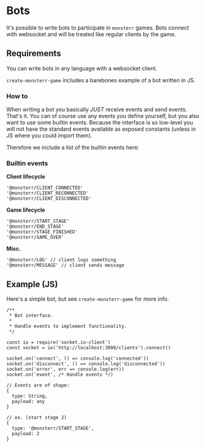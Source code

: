 # Bots

It's possible to write bots to participate in `monsterr` games. Bots connect with websocket and will be treated like regular clients by the game.

## Requirements
You can write bots in any language with a websocket client.

`create-monsterr-game` includes a barebones example of a bot written in JS.

### How to
When writing a bot you basically *JUST* receive events and send events. That's it. You can of course use any events you define yourself, but you also want to use some builtin events. Because the interface is so low-level you will not have the standard events available as exposed constants (unless in JS where you could import them).

Therefore we include a list of the builtin events here:

### Builtin events
**Client lifecycle**
```
'@monsterr/CLIENT_CONNECTED'
'@monsterr/CLIENT_RECONNECTED'
'@monsterr/CLIENT_DISCONNECTED'
```

**Game lifecycle**
```
'@monsterr/START_STAGE'
'@monsterr/END_STAGE'
'@monsterr/STAGE_FINISHED'
'@monsterr/GAME_OVER'
```

**Misc.**
```
'@monsterr/LOG' // client logs something
'@monsterr/MESSAGE' // client sends message
```


## Example (JS)
Here's a simple bot, but see `create-monsterr-game` for more info.
```
/**
 * Bot interface.
 * 
 * Handle events to implement functionality.
 */

const io = require('socket.io-client')
const socket = io('http://localhost:3000/clients').connect()

socket.on('connect', () => console.log('connected'))
socket.on('disconnect', () => console.log('disconnected'))
socket.on('error', err => console.log(err))
socket.on('event', /* Handle events */)

// Events are of shape:
{
  type: String,
  payload: any
}

// ex. (start stage 2)
{
  type: '@monsterr/START_STAGE',
  payload: 2
}
```